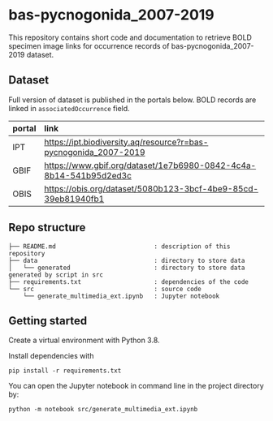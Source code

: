 # bas-pycnogonida_2007-2019

This repository contains short code and documentation to retrieve BOLD specimen image links for occurrence records of bas-pycnogonida_2007-2019 dataset.

## Dataset

Full version of dataset is published in the portals below. BOLD records are linked in `associatedOccurrence` field.

portal | link
:-- | :--
IPT | https://ipt.biodiversity.aq/resource?r=bas-pycnogonida_2007-2019
GBIF | https://www.gbif.org/dataset/1e7b6980-0842-4c4a-8b14-541b95d2ed3c
OBIS | https://obis.org/dataset/5080b123-3bcf-4be9-85cd-39eb81940fb1


## Repo structure

```
├── README.md                           : description of this repository
├── data                                : directory to store data
│   └── generated                       : directory to store data generated by script in src
├── requirements.txt                    : dependencies of the code
└── src                                 : source code
    └── generate_multimedia_ext.ipynb   : Jupyter notebook
```

## Getting started

Create a virtual environment with Python 3.8.

Install dependencies with 

```commandline
pip install -r requirements.txt
```

You can open the Jupyter notebook in command line in the project directory by:

```commandline
python -m notebook src/generate_multimedia_ext.ipynb
```
